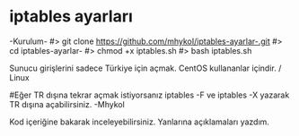 # iptables ayarları

-Kurulum-
#> git clone https://github.com/mhykoI/iptables-ayarlar-.git
#> cd iptables-ayarlar-
#> chmod +x iptables.sh
#> bash iptables.sh

Sunucu girişlerini sadece Türkiye için açmak. CentOS kullananlar içindir. / Linux


#Eğer TR dışına tekrar açmak istiyorsanız iptables -F ve iptables -X yazarak TR dışına açabilirsiniz. -Mhykol

Kod içeriğine bakarak inceleyebilirsiniz. Yanlarına açıklamaları yazdım.
